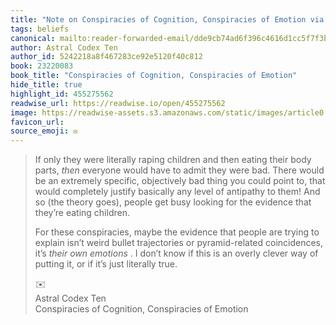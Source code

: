 ```yaml
---
title: "Note on Conspiracies of Cognition, Conspiracies of Emotion via Astral Codex Ten"
tags: beliefs
canonical: mailto:reader-forwarded-email/dde9cb74ad6f396c4616d1cc5f7f3b9f
author: Astral Codex Ten
author_id: 5242218a8f467283ce92e5120f40c812
book: 23220083
book_title: "Conspiracies of Cognition, Conspiracies of Emotion"
hide_title: true
highlight_id: 455275562
readwise_url: https://readwise.io/open/455275562
image: https://readwise-assets.s3.amazonaws.com/static/images/article0.00998d930354.png
favicon_url: 
source_emoji: ✉️
---
```


> If only they were literally raping children and then eating their body parts, *then* everyone would have to admit they were bad. There would be an extremely specific, objectively bad thing you could point to, that would completely justify basically any level of antipathy to them! And so (the theory goes), people get busy looking for the evidence that they’re eating children.
> 
> For these conspiracies, maybe the evidence that people are trying to explain isn’t weird bullet trajectories or pyramid-related coincidences, it’s *their own emotions* . I don’t know if this is an overly clever way of putting it, or if it’s just literally true.
> <div class="quoteback-footer"><div class="quoteback-avatar"><span class="mini-emoji"> ✉️</span></div><div class="quoteback-metadata"><div class="metadata-inner"><span style="display:none">FROM:</span><div aria-label="Astral Codex Ten" class="quoteback-author"> Astral Codex Ten</div><div aria-label="Conspiracies of Cognition, Conspiracies of Emotion" class="quoteback-title"> Conspiracies of Cognition, Conspiracies of Emotion</div></div></div></div>